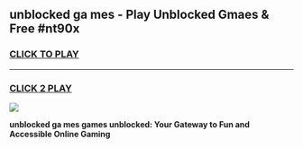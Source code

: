 
## unblocked ga mes - Play Unblocked Gmaes & Free #nt90x
<h3>
<a href="https://news.freeplayer.one?title=unblocked_ga_mes&ref=26F">CLICK TO PLAY</a></h3>
<hr>

<h3>
<a href="https://news.freeplayer.one?title=unblocked_ga_mes&ref=26F">CLICK 2 PLAY</a>
  
</h3>

<a href="https://news.freeplayer.one?title=unblocked_ga_mes&ref=26F/"><img src="https://clearcache.store/games.png"></a>


**unblocked ga mes games unblocked: Your Gateway to Fun and Accessible Online Gaming**
